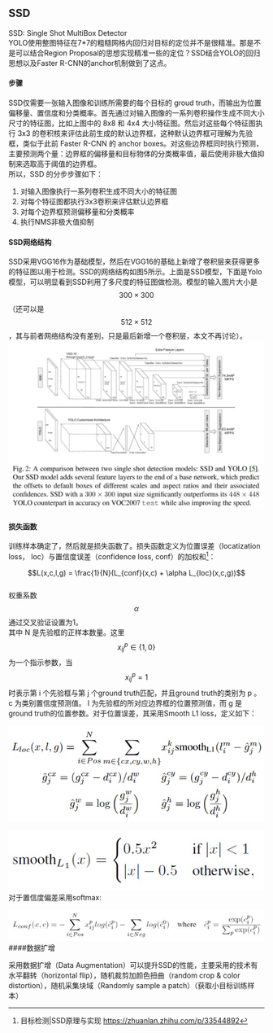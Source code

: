 ## SSD

SSD: Single Shot MultiBox Detector  
YOLO使用整图特征在7\*7的粗糙网格内回归对目标的定位并不是很精准。那是不是可以结合Region Proposal的思想实现精准一些的定位？SSD结合YOLO的回归思想以及Faster R-CNN的anchor机制做到了这点。

#### 步骤

SSD仅需要一张输入图像和训练所需要的每个目标的 groud truth，而输出为位置偏移量、置信度和分类概率。首先通过对输入图像的一系列卷积操作生成不同大小尺寸的特征图，比如上图中的 8x8 和 4x4 大小特征图。然后对这些每个特征图执行 3x3 的卷积核来评估此前生成的默认边界框，这种默认边界框可理解为先验框，类似于此前 Faster R-CNN 的 anchor boxes。对这些边界框同时执行预测，主要预测两个量：边界框的偏移量和目标物体的分类概率值，最后使用非极大值抑制来选取高于阈值的边界框。  
所以，SSD 的分步步骤如下：  
1. 对输入图像执行一系列卷积生成不同大小的特征图  
2. 对每个特征图都执行3x3卷积来评估默认边界框  
3. 对每个边界框预测偏移量和分类概率  
4. 执行NMS非极大值抑制

#### SSD网络结构
SSD采用VGG16作为基础模型，然后在VGG16的基础上新增了卷积层来获得更多的特征图以用于检测。SSD的网络结构如图5所示。上面是SSD模型，下面是Yolo模型，可以明显看到SSD利用了多尺度的特征图做检测。模型的输入图片大小是 $$300\times300$$ （还可以是 $$512\times512$$ ，其与前者网络结构没有差别，只是最后新增一个卷积层，本文不再讨论）。 
![](/assets/SSD_Net_Structure.png)

#### 损失函数

训练样本确定了，然后就是损失函数了。损失函数定义为位置误差（locatization loss， loc）与置信度误差（confidence loss, conf）的加权和[^1]：

$$L(x,c,l,g) = \frac{1}{N}(L_{conf}(x,c) + \alpha L_{loc}(x,c,g))$$  
权重系数$$\alpha$$ 通过交叉验证设置为1。  
其中 N 是先验框的正样本数量。这里 $$x^p_{ij}\in \{ 1,0 \} $$为一个指示参数，当 $$x^p_{ij}= 1 $$时表示第 i 个先验框与第 j 个ground truth匹配，并且ground truth的类别为 p 。 c 为类别置信度预测值。 l 为先验框的所对应边界框的位置预测值，而 g 是ground truth的位置参数。对于位置误差，其采用Smooth L1 loss，定义如下：

![](/assets/ssd_cost_loc.png)

![](/assets/ssd_cost_smo.png)  
对于置信度偏差采用softmax:   

![](/assets/SSD_cost_conf.png)  
####数据扩增

采用数据扩增（Data Augmentation）可以提升SSD的性能，主要采用的技术有水平翻转（horizontal flip），随机裁剪加颜色扭曲（random crop & color distortion），随机采集块域（Randomly sample a patch）（获取小目标训练样本）

[^1]:  目标检测|SSD原理与实现  https://zhuanlan.zhihu.com/p/33544892
